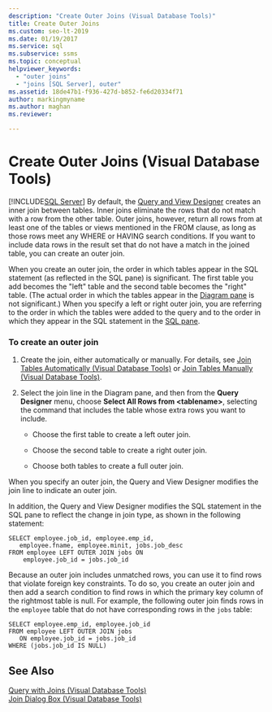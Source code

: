 ```yaml
---
description: "Create Outer Joins (Visual Database Tools)"
title: Create Outer Joins
ms.custom: seo-lt-2019
ms.date: 01/19/2017
ms.service: sql
ms.subservice: ssms
ms.topic: conceptual
helpviewer_keywords: 
  - "outer joins"
  - "joins [SQL Server], outer"
ms.assetid: 18de47b1-f936-427d-b852-fe6d20334f71
author: markingmyname
ms.author: maghan
ms.reviewer: 

---
```

# Create Outer Joins (Visual Database Tools)
[!INCLUDE[SQL Server](../../includes/applies-to-version/sqlserver.md)]
By default, the [Query and View Designer](../../ssms/visual-db-tools/query-and-view-designer-tools-visual-database-tools.md) creates an inner join between tables. Inner joins eliminate the rows that do not match with a row from the other table. Outer joins, however, return all rows from at least one of the tables or views mentioned in the FROM clause, as long as those rows meet any WHERE or HAVING search conditions. If you want to include data rows in the result set that do not have a match in the joined table, you can create an outer join.  
  
When you create an outer join, the order in which tables appear in the SQL statement (as reflected in the SQL pane) is significant. The first table you add becomes the "left" table and the second table becomes the "right" table. (The actual order in which the tables appear in the [Diagram pane](../../ssms/visual-db-tools/diagram-pane-visual-database-tools.md) is not significant.) When you specify a left or right outer join, you are referring to the order in which the tables were added to the query and to the order in which they appear in the SQL statement in the [SQL pane](../../ssms/visual-db-tools/sql-pane-visual-database-tools.md).  
  
### To create an outer join  
  
1.  Create the join, either automatically or manually. For details, see [Join Tables Automatically &#40;Visual Database Tools&#41;](../../ssms/visual-db-tools/join-tables-automatically-visual-database-tools.md) or [Join Tables Manually &#40;Visual Database Tools&#41;](../../ssms/visual-db-tools/join-tables-manually-visual-database-tools.md).  
  
2.  Select the join line in the Diagram pane, and then from the **Query Designer** menu, choose **Select All Rows from \<tablename\>**, selecting the command that includes the table whose extra rows you want to include.  
  
    -   Choose the first table to create a left outer join.  
  
    -   Choose the second table to create a right outer join.  
  
    -   Choose both tables to create a full outer join.  
  
When you specify an outer join, the Query and View Designer modifies the join line to indicate an outer join.  
  
In addition, the Query and View Designer modifies the SQL statement in the SQL pane to reflect the change in join type, as shown in the following statement:  
  
```  
SELECT employee.job_id, employee.emp_id,  
   employee.fname, employee.minit, jobs.job_desc  
FROM employee LEFT OUTER JOIN jobs ON   
    employee.job_id = jobs.job_id  
```  
  
Because an outer join includes unmatched rows, you can use it to find rows that violate foreign key constraints. To do so, you create an outer join and then add a search condition to find rows in which the primary key column of the rightmost table is null. For example, the following outer join finds rows in the `employee` table that do not have corresponding rows in the `jobs` table:  
  
```  
SELECT employee.emp_id, employee.job_id  
FROM employee LEFT OUTER JOIN jobs   
   ON employee.job_id = jobs.job_id  
WHERE (jobs.job_id IS NULL)  
```  
  
## See Also  
[Query with Joins &#40;Visual Database Tools&#41;](../../ssms/visual-db-tools/query-with-joins-visual-database-tools.md)  
[Join Dialog Box &#40;Visual Database Tools&#41;](../../ssms/visual-db-tools/join-dialog-box-visual-database-tools.md)  
  
